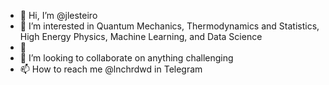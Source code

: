 - 👋 Hi, I’m @jlesteiro
- 👀 I’m interested in Quantum Mechanics, Thermodynamics and Statistics, High Energy Physics, Machine Learning, and Data Science
- 🌱 
- 💞️ I’m looking to collaborate on anything challenging
- 📫 How to reach me @lnchrdwd in Telegram

<!---
jlesteiro/jlesteiro is a ✨ special ✨ repository because its `README.md` (this file) appears on your GitHub profile.
You can click the Preview link to take a look at your changes.
--->
